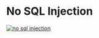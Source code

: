 
# No SQL Injection

[![no sql injection ](https://picoctf.org/img/logos/picoctf-logo-og.png)](https://youtu.be/Oxd3t4jdIDk?si=ZucQL903r5OCewn7)
